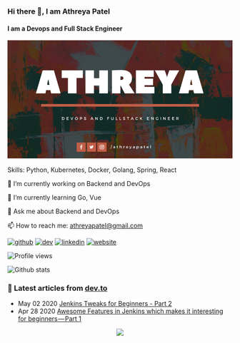 ### Hi there 👋, I am Athreya Patel
#### I am a Devops and Full Stack Engineer
![I am a Devops and Full Stack Engineer](https://github.com/athreyapatel/athreyapatel/blob/master/Athreya%20(2).png?raw=true)


Skills: Python, Kubernetes, Docker, Golang, Spring, React

🔭 I’m currently working on Backend and DevOps

🌱 I’m currently learning Go, Vue

💬 Ask me about Backend and DevOps 

📫 How to reach me: athreyapatel@gmail.com

[<img src='https://cdn.jsdelivr.net/npm/simple-icons@3.0.1/icons/github.svg' alt='github' height='40'>](https://github.com/athreyapatel)  [<img src='https://cdn.jsdelivr.net/npm/simple-icons@3.0.1/icons/dev-dot-to.svg' alt='dev' height='40'>](https://dev.to/https://dev.to/athreyapatel)  [<img src='https://cdn.jsdelivr.net/npm/simple-icons@3.0.1/icons/linkedin.svg' alt='linkedin' height='40'>](https://www.linkedin.com/in/athreyapatel/)  [<img src='https://cdn.jsdelivr.net/npm/simple-icons@3.0.1/icons/icloud.svg' alt='website' height='40'>](http://blog.athreyapatel.me/)  

![Profile views](https://gpvc.arturio.dev/athreyapatel)

![Github stats](https://github-readme-stats.vercel.app/api?username=athreyapatel&show_icons=true)  
### 📝 Latest articles from [dev.to](https://dev.to/athreyapatel)

* May 02 2020 [Jenkins Tweaks for Beginners - Part 2](https://dev.to/athreyapatel/jenkins-tweaks-for-beginners-part-2-3e04) 
* Apr 28 2020 [Awesome Features in Jenkins which makes it interesting for beginners — Part 1](https://dev.to/athreyapatel/awesome-features-in-jenkins-which-makes-it-interesting-for-beginners-part-1-4365) 


<p align="center">

<img src="https://img.shields.io/badge/dynamic/json?color=brightgreen&label=followers&query=followers&url=https%3A%2F%2Fapi.github.com%2Fusers%2Fathreyapatel" />

</p>
